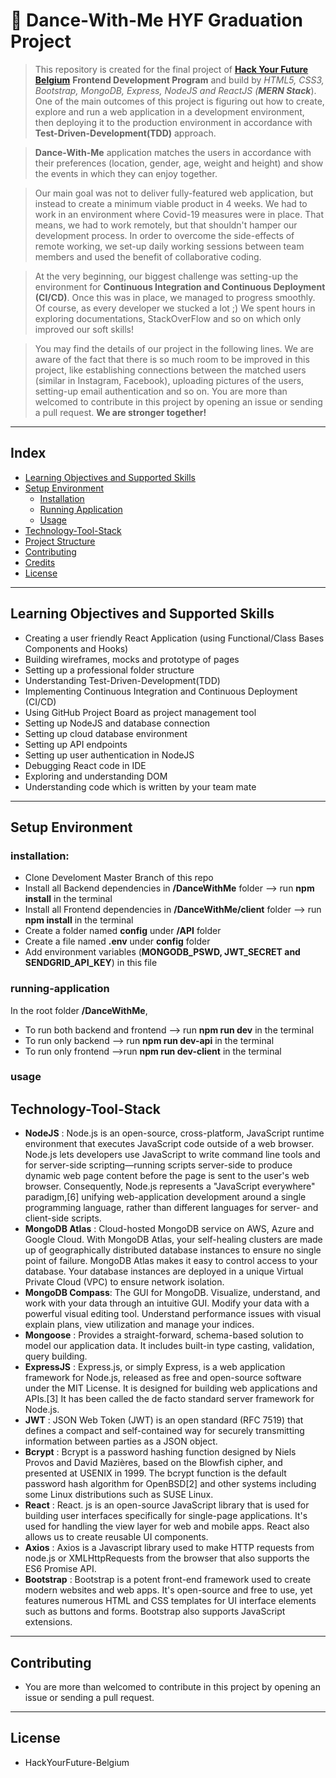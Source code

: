 # :dancer: Dance-With-Me HYF Graduation Project

>This repository is created for the final project of **[Hack Your Future Belgium](https://hackyourfuture.be/)** **Frontend Development Program** and build by *HTML5, CSS3, Bootstrap, MongoDB, Express, NodeJS and ReactJS (**MERN Stack***).
One of the main outcomes of this project is figuring out how to create, explore and run a web application in a development environment, then deploying it to the production environment in accordance with **Test-Driven-Development(TDD)** approach. 

> **Dance-With-Me** application matches the users in accordance with their preferences (location, gender, age, weight and height) and show the events in which they can enjoy together.

>Our main goal was not to deliver fully-featured web application, but instead to create a minimum viable product in 4 weeks. We had to work in an environment where Covid-19 measures were in place. That means, we had to work remotely, but that shouldn't hamper our development process. In order to overcome the side-effects of remote working, we set-up daily working sessions between team members and used the benefit of collaborative coding.  

> At the very beginning, our biggest challenge was setting-up the environment for **Continuous Integration and Continuous Deployment (CI/CD)**. Once this was in place, we managed to progress smoothly. Of course, as every developer we stucked a lot ;) We spent hours in exploring documentations, StackOverFlow and so on which only improved our soft skills!  

>You may find the details of our project in the following lines. We are aware of the fact that there is so much room to be improved in this project, like establishing connections between the matched users (similar in Instagram, Facebook), uploading pictures of the users, setting-up email authentication and so on. You are more than welcomed to contribute in this project by opening an issue or sending a pull request. **We are stronger together!** 

---
## Index
* [Learning Objectives and Supported Skills](#learning-objectives-and-supported-skills)
* [Setup Environment](#setup-environment)
	* [Installation](#installation)
	* [Running Application](#running-application)
  	* [Usage](#Usage)
* [Technology-Tool-Stack](#technology-tool-stack)
* [Project Structure](#project-structure)
* [Contributing](#contributing)
* [Credits](#credits)
* [License](#credits)

---

## Learning Objectives and Supported Skills
* Creating a user friendly React Application (using Functional/Class Bases Components and Hooks)
* Building wireframes, mocks and prototype of pages
* Setting up a professional folder structure
* Understanding Test-Driven-Development(TDD)
* Implementing Continuous Integration and Continuous Deployment (CI/CD)
* Using GitHub Project Board as project management tool
* Setting up NodeJS and database connection
* Setting up cloud database environment
* Setting up API endpoints
* Setting up user authentication in NodeJS
* Debugging React code in IDE
* Exploring and understanding DOM
* Understanding code which is written by your team mate

---
## Setup Environment

### installation:
- Clone Develoment Master Branch of this repo
- Install all Backend dependencies in **/DanceWithMe** folder --> run **npm install** in the terminal
- Install all Frontend dependencies in **/DanceWithMe/client** folder --> run **npm install** in the terminal
- Create a folder named **config** under **/API** folder
- Create a file named **.env** under **config** folder
- Add environment variables (**MONGODB_PSWD, JWT_SECRET and SENDGRID_API_KEY**) in this file

### running-application
  In the root folder **/DanceWithMe**,
  - To run both backend and frontend --> run **npm run dev** in the terminal
  - To run only backend --> run **npm run dev-api** in the terminal
  - To run only frontend -->run **npm run dev-client** in the terminal
  
### usage

## Technology-Tool-Stack
- **NodeJS** : Node.js is an open-source, cross-platform, JavaScript runtime environment that executes JavaScript code outside of a web browser. Node.js lets developers use JavaScript to write command line tools and for server-side scripting—running scripts server-side to produce dynamic web page content before the page is sent to the user's web browser. Consequently, Node.js represents a "JavaScript everywhere" paradigm,[6] unifying web-application development around a single programming language, rather than different languages for server- and client-side scripts.
- **MongoDB Atlas** : Cloud-hosted MongoDB service on AWS, Azure and Google Cloud. With MongoDB Atlas, your self-healing clusters are made up of geographically distributed database instances to ensure no single point of failure. MongoDB Atlas makes it easy to control access to your database. Your database instances are deployed in a unique Virtual Private Cloud (VPC) to ensure network isolation.
- **MongoDB Compass**: The GUI for MongoDB. Visualize, understand, and work with your data through an intuitive GUI. Modify your data with a powerful visual editing tool. Understand performance issues with visual explain plans, view utilization and manage your indices.
- **Mongoose** : Provides a straight-forward, schema-based solution to model our application data. It includes built-in type casting, validation, query building.
- **ExpressJS** : Express.js, or simply Express, is a web application framework for Node.js, released as free and open-source software under the MIT License. It is designed for building web applications and APIs.[3] It has been called the de facto standard server framework for Node.js.
- **JWT** : JSON Web Token (JWT) is an open standard (RFC 7519) that defines a compact and self-contained way for securely transmitting information between parties as a JSON object.
- **Bcrypt** : Bcrypt is a password hashing function designed by Niels Provos and David Mazières, based on the Blowfish cipher, and presented at USENIX in 1999. The bcrypt function is the default password hash algorithm for OpenBSD[2] and other systems including some Linux distributions such as SUSE Linux.
- **React** : React. js is an open-source JavaScript library that is used for building user interfaces specifically for single-page applications. It's used for handling the view layer for web and mobile apps. React also allows us to create reusable UI components.
- **Axios** : Axios is a Javascript library used to make HTTP requests from node.js or XMLHttpRequests from the browser that also supports the ES6 Promise API. 
- **Bootstrap** : Bootstrap is a potent front-end framework used to create modern websites and web apps. It's open-source and free to use, yet features numerous HTML and CSS templates for UI interface elements such as buttons and forms. Bootstrap also supports JavaScript extensions.

---

## Contributing
   - You are more than welcomed to contribute in this project by opening an issue or sending a pull request.
---

## License
   - HackYourFuture-Belgium


